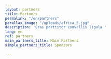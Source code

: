 ```yaml
---
layout: partners
title: Partners
permalink: "/en/partners"
parallax_image: "/uploads/africa_5.jpg"
description: 'Cras porttitor convallis ligula '
lang: en
ref: partners
main_partners_title: Main Partners
simple_partners_title: Sponsors

---
```

